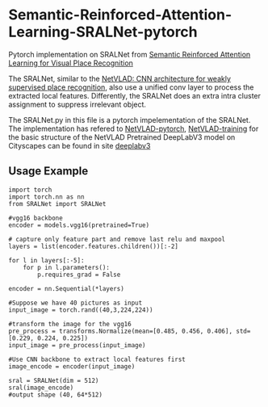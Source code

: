 # Semantic-Reinforced-Attention-Learning-SRALNet-pytorch
Pytorch implementation on SRALNet from [Semantic Reinforced Attention Learning for Visual Place Recognition](https://arxiv.org/abs/2108.08443)

The SRALNet, similar to the [NetVLAD: CNN architecture for weakly supervised place recognition](https://arxiv.org/abs/1511.07247), also use a unified conv layer to process the extracted local features. Differently, the SRALNet does an extra intra cluster assignment to suppress irrelevant object.

The SRALNet.py in this file is a pytorch impelementation of the SRALNet. <br>
The implementation has refered to [NetVLAD-pytorch](https://github.com/lyakaap/NetVLAD-pytorch), [NetVLAD-training](https://github.com/Nanne/pytorch-NetVlad) for the basic structure of the NetVLAD
Pretrained DeepLabV3 model on Cityscapes can be found in site [deeplabv3](https://github.com/fregu856/deeplabv3)

## Usage Example


```
import torch
import torch.nn as nn
from SRALNet import SRALNet

#vgg16 backbone
encoder = models.vgg16(pretrained=True)

# capture only feature part and remove last relu and maxpool
layers = list(encoder.features.children())[:-2]

for l in layers[:-5]: 
    for p in l.parameters():
        p.requires_grad = False

encoder = nn.Sequential(*layers)

#Suppose we have 40 pictures as input
input_image = torch.rand((40,3,224,224))

#transform the image for the vgg16
pre_process = transforms.Normalize(mean=[0.485, 0.456, 0.406], std=[0.229, 0.224, 0.225])
input_image = pre_process(input_image)

#Use CNN backbone to extract local features first
image_encode = encoder(input_image)

sral = SRALNet(dim = 512)
sral(image_encode)
#output shape (40, 64*512)
```

